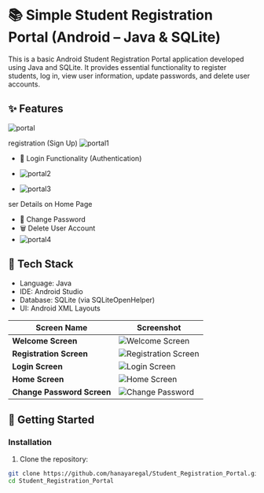 ﻿# 📚 Simple Student Registration Portal (Android – Java & SQLite)

This is a basic Android Student Registration Portal application developed using Java and SQLite. It provides essential functionality to register students, log in, view user information, update passwords, and delete user accounts.
## ✨ Features
![portal](https://github.com/user-attachments/assets/612b68cc-c47b-476e-9f86-d339d23bb98b)
 
registration (Sign Up)
![portal1](https://github.com/user-attachments/assets/3cea54d3-3db4-449a-b7b2-fd6d7e6ff0ce)

- 🔐 Login Functionality (Authentication)
- ![portal2](https://github.com/user-attachments/assets/8f7d7b48-baec-4e25-bc58-86628f623833)
  
- ![portal3](https://github.com/user-attachments/assets/a32181e5-b3e1-40f2-849c-ef7c8be4a182)

ser Details on Home Page
- 🔄 Change Password
- 🗑️ Delete User Account
- ![portal4](https://github.com/user-attachments/assets/99894834-c923-43e1-a5ae-695b75f79602)

## 📱 Tech Stack
- Language: Java
- IDE: Android Studio
- Database: SQLite (via SQLiteOpenHelper)
- UI: Android XML Layouts


| Screen Name                | Screenshot                                                    |
|----------------------------|---------------------------------------------------------------|
| **Welcome Screen**         | ![Welcome Screen](./screenshots/welcome_screen.png)           |
| **Registration Screen**    | ![Registration Screen](./screenshots/registration_screen.png) |
| **Login Screen**           | ![Login Screen](./screenshots/login_screen.png)               |
| **Home Screen**            | ![Home Screen](./screenshots/home_screen.png)                 |
| **Change Password Screen** | ![Change Password](./screenshots/update_screen.png)           |


## 🚀 Getting Started


### Installation

1. Clone the repository:

```bash
git clone https://github.com/hanayaregal/Student_Registration_Portal.git
cd Student_Registration_Portal
```
